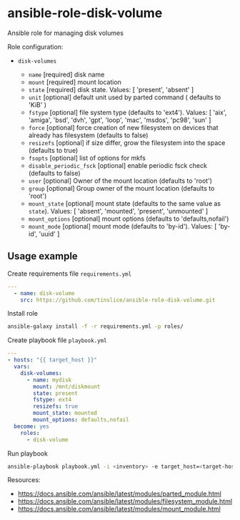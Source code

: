 # ansible-role-disk-volume

Ansible role for managing disk volumes

Role configuration:

- `disk-volumes`

  - `name` [required] disk name
  - `mount` [required] mount location
  - `state` [required] disk state. Values: [ 'present', 'absent' ]
  - `unit` [optional] default unit used by parted command ( defaults to 'KiB' )
  - `fstype` [optional] file system type (defaults to 'ext4'). Values: [ 'aix', 'amiga', 'bsd', 'dvh', 'gpt', 'loop', 'mac', 'msdos', 'pc98', 'sun' ]
  - `force` [optional] force creation of new filesystem on devices that already has filesystem (defaults to false)
  - `resizefs` [optional] if size differ, grow the filesystem into the space (defaults to true)
  - `fsopts` [optional] list of options for mkfs
  - `disable_periodic_fsck` [optional] enable periodic fsck check (defaults to false)
  - `user` [optional] Owner of the mount location (defaults to 'root')
  - `group` [optional] Group owner of the mount location (defaults to 'root')
  - `mount_state` [optional] mount state (defaults to the same value as `state`). Values: [ 'absent', 'mounted', 'present', 'unmounted' ]
  - `mount_options` [optional] mount options (defaults to 'defaults,nofail')
  - `mount_mode` [optional] mount mode (defaults to 'by-id'). Values: [ 'by-id', 'uuid' ]

## Usage example

Create requirements file `requirements.yml`

```yml
---
  - name: disk-volume
    src: https://github.com/tinslice/ansible-role-disk-volume.git
```

Install role

```bash
ansible-galaxy install -f -r requirements.yml -p roles/
```

Create playbook file `playbook.yml`

```yml
---
- hosts: "{{ target_host }}"
  vars:
    disk-volumes:
      - name: mydisk 
        mount: /mnt/diskmount 
        state: present 
        fstype: ext4 
        resizefs: true  
        mount_state: mounted 
        mount_options: defaults,nofail  
  become: yes
    roles:
      - disk-volume
```

Run playbook

```bash
ansible-playbook playbook.yml -i <inventory> -e target_host=<target-host> 
```

Resources:

- <https://docs.ansible.com/ansible/latest/modules/parted_module.html>
- <https://docs.ansible.com/ansible/latest/modules/filesystem_module.html>
- <https://docs.ansible.com/ansible/latest/modules/mount_module.html>
